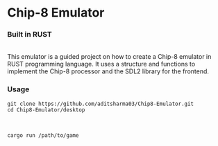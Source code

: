 # Chip-8 Emulator
### Built in RUST
<br>
This emulator is a guided project on how to create a Chip-8 emulator in RUST programming language.
It uses a structure and functions to implement the Chip-8 processor and the SDL2 library for the frontend.
<br>

### Usage

```
git clone https://github.com/aditsharma03/Chip8-Emulator.git 
cd Chip8-Emulator/desktop
```
<br>

```
cargo run /path/to/game
```
